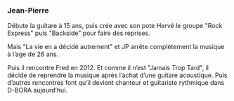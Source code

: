 ### Jean-Pierre

Débute la guitare à 15 ans, puis crée avec son pote Hervé le groupe "Rock Express" puis "Backside" pour faire des reprises.

Mais "La vie en a décidé autrement" et JP arrête complètement la musique à l’age de 26 ans.

Puis il rencontre Fred en 2012. Et comme il n’est "Jamais Trop Tard", il décide de reprendre la musique après l’achat d’une guitare acoustique. Puis d’autres rencontres font qu’il devient chanteur et guitariste rythmique dans D-BORA aujourd’hui.
